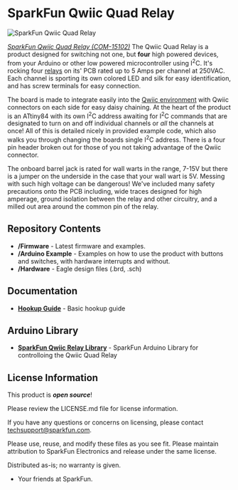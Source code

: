 SparkFun Qwiic Quad Relay
========================================

![SparkFun Qwiic Quad Relay](https://cdn.sparkfun.com/assets/parts/1/3/4/6/2/15102-SparkFun_Qwiic_Quad_Relay-01a.jpg)

[*SparkFun Qwiic Quad Relay (COM-15102)*](https://www.sparkfun.com/products/15102)
The Qwiic Quad Relay is a product designed for switching not one, but **four** high powered devices, from your Arduino or other low powered microcontroller using I<sup>2</sup>C. It's rocking four [relays](https://www.sparkfun.com/products/100) on its' PCB rated up to 5 Amps per channel at 250VAC. Each channel is sporting its own colored LED and silk for easy identification, and has screw terminals for easy connection. 

The board is made to integrate easily into the [Qwiic environment](https://www.sparkfun.com/qwiic) with Qwiic connectors on each side for easy daisy chaining. At the heart of the product is an ATtiny84 with its own I<sup>2</sup>C address awaiting for I<sup>2</sup>C commands that are designated to turn on and off individual channels or _all_ the channels at once! All of this is detailed nicely in provided example code, which also walks you through changing the boards single I<sup>2</sup>C address. There is a four pin header broken out for those of you not taking advantage of the Qwiic connector.

The onboard barrel jack is rated for wall warts in the range, 7-15V but there is a jumper on the underside in the case that your wall wart is 5V. Messing with such high voltage can be dangerous! We've included many safety precautions onto the PCB including, wide traces designed for high amperage, ground isolation between the relay and other circuitry, and a milled out area around the common pin of the relay.

Repository Contents
-------------------

* **/Firmware** - Latest firmware and examples. 
* **/Arduino Example** - Examples on how to use the product with buttons and switches, with hardware interrupts and without.
* **/Hardware** - Eagle design files (.brd, .sch)

Documentation
--------------

* **[Hookup Guide](https://learn.sparkfun.com/tutorials/qwiic-quad-relay-hookup-guide)** - Basic hookup guide

Arduino Library
--------------
* **[SparkFun Qwiic Relay Library](https://github.com/sparkfun/SparkFun_Qwiic_Relay_Arduino_Library)** - SparkFun Arduino Library for controlloing the Qwiic Quad Relay

License Information
-------------------

This product is _**open source**_! 

Please review the LICENSE.md file for license information. 

If you have any questions or concerns on licensing, please contact techsupport@sparkfun.com.

Please use, reuse, and modify these files as you see fit. Please maintain attribution to SparkFun Electronics and release under the same license.

Distributed as-is; no warranty is given.

- Your friends at SparkFun.
